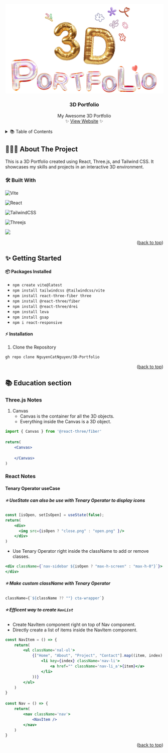 
<!-- PROJECT LOGO -->
<br />
<div align="center" id ="readme-top">
    <img src="Image/bg.png" alt="Logo" width="800" >

  <h3 align="center">3D Portfolio</h3>

  <p align="center" >
    My Awesome 3D Portfolio
    <br />
    ✨
    <a href="https://github.com/othneildrew/Best-README-Template">View Website</a>
    ✨
  </p>
</div>



<!-- TABLE OF CONTENTS -->
<details>
  <summary> 📚 Table of Contents</summary>
  <ol>
    <li>
      <a href="#about-the-project"> 💁🏻‍♀️ About The Project</a>
      <ul>
        <li><a href="#built-with">🛠️ Built With</a></li>
      </ul>
    </li>
    <li>
      <a href="#getting-started">✨ Getting Started</a>
      <ul>
        <li><a href="#packages-installed">📦 Packages Installed</a></li>
        <li><a href="#installation"> ⬇️ Installation</a></li>
      </ul>
    </li>
    <li>
      <a href="#education-section">📚 Education section</a>
      <ul>
        <li><a href="#three.js-notes">🪩 Three.js Notes</a></li>
        <li><a href="#react-notes">🪩 React Notes</a></li>
      </ul>
    </li>

  </ol>
</details>



<!-- ABOUT THE PROJECT -->
## 💁🏻‍♀️ About The Project

This is a 3D Portfolio created using React, Three.js, and Tailwind CSS. It showcases my skills and projects in an interactive 3D environment.


### 🛠️ Built With 
![Vite](https://img.shields.io/badge/vite-%23646CFF.svg?style=for-the-badge&logo=vite&logoColor=white)

![React](https://img.shields.io/badge/react-%2320232a.svg?style=for-the-badge&logo=react&logoColor=%2361DAFB)

![TailwindCSS](https://img.shields.io/badge/tailwindcss-%2338B2AC.svg?style=for-the-badge&logo=tailwind-css&logoColor=white)

![Threejs](https://img.shields.io/badge/threejs-black?style=for-the-badge&logo=three.js&logoColor=white)

<img src="https://img.shields.io/badge/-GSAP-88CE02?style=for-the-badge&logo=greensock&logoColor=white" />

<p align="right">(<a href="#readme-top">back to top</a>)</p>


<!-- GETTING STARTED -->
## ✨ Getting Started


#### 📦 Packages Installed
  - `npm create vite@latest`
  - `npm install tailwindcss @tailwindcss/vite`
  - `npm install react-three-fiber three`
  - `npm install @react-three/fiber`
  - `npm install @react-three/drei`
  - `npm install leva`
  - `npm install gsap`
  - `npm i react-responsive`

#### ⚡️ Installation
1. Clone the Repository
```bash
gh repo clone NguyenCatNguyen/3D-Portfolio
```



<p align="right">(<a href="#readme-top">back to top</a>)</p>


## 📚 Education section
### Three.js Notes
1. Canvas
    - Canvas is the container for all the 3D objects.
    - Everything inside the Canvas is a 3D object.
```jsx
import { Canvas } from '@react-three/fiber'

return(
    <Canvas>
    
    </Canvas>
)
```

### React Notes
#### Tenary Operator useCase
##### ⭐️ UseState can also be use with Tenary Operator to display icons
  ```jsx
  const [isOpen, setIsOpen] = useState(false);
  return(
      <div>
        <img src={isOpen ? "close.png" : "open.png" }/>
      </div>
  )
  ```
  - Use Tenary Operator right inside the className to add or remove classes.
  ```jsx
  <div className={`nav-sidebar ${isOpen ? "max-h-screen" : "max-h-0"}`}>
  </div>
  ```

##### ⭐️ Make custom className with Tenary Operator
  ```jsx
  className={`${className ?? ""} cta-wrapper`}
  ```

##### ⭐️ Efficent way to create `NavList`
   - Create NavItem component right on top of Nav component.
   - Directly create a list of items inside the NavItem component.
   ```jsx
   const NavItem = () => {
       return(
           <ul className='nal-ul'>
               {["Home", "About", "Project", "Contact"].map((item, index) => (
                   <li key={index} className='nav-li'>
                       <a href="" className='nav-li_a'>{item}</a>
                   </li>
               ))}
           </ul>
       )
   }

   const Nav = () => {
       return(
           <nav className='nav'>
               <NavItem />
           </nav>
       )
   }
   ```


   <p align="right">(<a href="#readme-top">back to top</a>)</p>